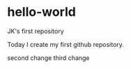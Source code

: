 # hello-world
JK's first repository

Today I create my first github repository.

second change
third change

